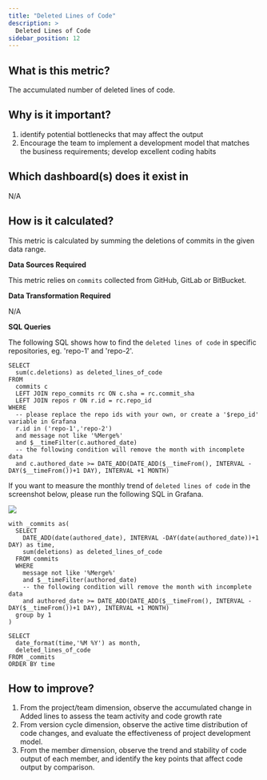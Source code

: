 ```yaml
---
title: "Deleted Lines of Code"
description: >
  Deleted Lines of Code
sidebar_position: 12
---
```


## What is this metric? 
The accumulated number of deleted lines of code.

## Why is it important?
1. identify potential bottlenecks that may affect the output
2. Encourage the team to implement a development model that matches the business requirements; develop excellent coding habits

## Which dashboard(s) does it exist in
N/A

## How is it calculated?
This metric is calculated by summing the deletions of commits in the given data range.

<b>Data Sources Required</b>

This metric relies on `commits` collected from GitHub, GitLab or BitBucket.

<b>Data Transformation Required</b>

N/A

<b>SQL Queries</b>

The following SQL shows how to find the `deleted lines of code` in specific repositories, eg. 'repo-1' and 'repo-2'.

```
SELECT
  sum(c.deletions) as deleted_lines_of_code
FROM 
  commits c
  LEFT JOIN repo_commits rc ON c.sha = rc.commit_sha
  LEFT JOIN repos r ON r.id = rc.repo_id
WHERE
  -- please replace the repo ids with your own, or create a '$repo_id' variable in Grafana
  r.id in ('repo-1','repo-2')
  and message not like '%Merge%'
  and $__timeFilter(c.authored_date)
  -- the following condition will remove the month with incomplete data
  and c.authored_date >= DATE_ADD(DATE_ADD($__timeFrom(), INTERVAL -DAY($__timeFrom())+1 DAY), INTERVAL +1 MONTH)
```

If you want to measure the monthly trend of `deleted lines of code` in the screenshot below, please run the following SQL in Grafana.

![](/img/Metrics/deleted-loc-monthly.png)

```
with _commits as(
  SELECT
    DATE_ADD(date(authored_date), INTERVAL -DAY(date(authored_date))+1 DAY) as time,
    sum(deletions) as deleted_lines_of_code
  FROM commits
  WHERE
    message not like '%Merge%'
    and $__timeFilter(authored_date)
    -- the following condition will remove the month with incomplete data
    and authored_date >= DATE_ADD(DATE_ADD($__timeFrom(), INTERVAL -DAY($__timeFrom())+1 DAY), INTERVAL +1 MONTH)
  group by 1
)

SELECT 
  date_format(time,'%M %Y') as month,
  deleted_lines_of_code
FROM _commits
ORDER BY time
```

## How to improve?
1. From the project/team dimension, observe the accumulated change in Added lines to assess the team activity and code growth rate
2. From version cycle dimension, observe the active time distribution of code changes, and evaluate the effectiveness of project development model.
3. From the member dimension, observe the trend and stability of code output of each member, and identify the key points that affect code output by comparison.
